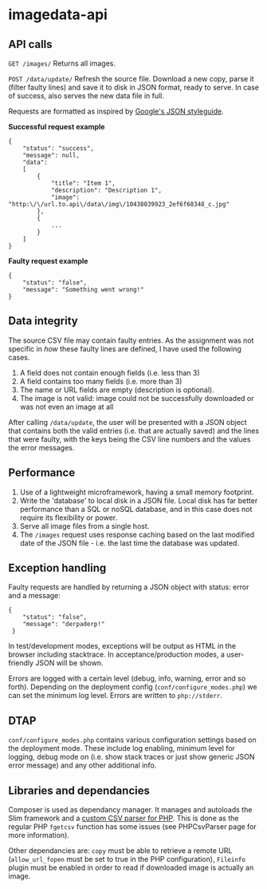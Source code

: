 # imagedata-api

## API calls ##
`GET /images/`
Returns all images.

`POST /data/update/`
Refresh the source file. Download a new copy, parse it (filter faulty lines) and save it to disk in JSON format, ready to serve. In case of success, also serves the new data file in full.

Requests are formatted as inspired by [Google's JSON styleguide](https://google-styleguide.googlecode.com/svn/trunk/jsoncstyleguide.xml).

**Successful request example**
```
{
	"status": "success",
	"message": null,
	"data":
	[
		{
			"title": "Item 1",
			"description": "Description 1",
			"image": "http:\/\/url.to.api\/data\/img\/10438039923_2ef6f68348_c.jpg"
		},
		{
			...
		}
	]
}
```
**Faulty request example**
```
{
	"status": "false",
	"message": "Something went wrong!"
}
```

## Data integrity ##
The source CSV file may contain faulty entries. As the assignment was not specific in *how* these faulty lines are defined, I have used the following cases.

1. A field does not contain enough fields (i.e. less than 3)
2. A field contains too many fields (i.e. more than 3)
3. The name or URL fields are empty (description is optional).
4. The image is not valid: image could not be successfully downloaded or was not even an image at all

After calling `/data/update`, the user will be presented with a JSON object that contains both the valid entries (i.e. that are actually saved) and the lines that were faulty, with the keys being the CSV line numbers and the values the error messages.

## Performance ##
1. Use of a lightweight microframework, having a small memory footprint.
2. Write the 'database' to local disk in a JSON file. Local disk has far better performance than a SQL or noSQL database, and in this case does not require its flexibility or power.
3. Serve all image files from a single host.
4. The `/images` request uses response caching based on the last modified date of the JSON file - i.e. the last time the database was updated.

## Exception handling ##
Faulty requests are handled by returning a JSON object with status: error and a message:

```
{
	"status": "false",
	"message": "derpaderp!"
 }
```
In test/development modes, exceptions will be output as HTML in the browser including stacktrace.
In acceptance/production modes, a user-friendly JSON will be shown.

Errors are logged with a certain level (debug, info, warning, error and so forth). Depending on the deployment config (`conf/configure_modes.php`) we can set the minimum log level. Errors are written to `php://stderr`.

## DTAP ##
`conf/configure_modes.php` contains various configuration settings based on the deployment mode. These include log enabling, minimum level for logging, debug mode on (i.e. show stack traces or just show generic JSON error message) and any other additional info.

## Libraries and dependancies ##
Composer is used as dependancy manager. It manages and autoloads the Slim framework and a [custom CSV parser for PHP](https://github.com/kzykhys/PHPCsvParser). This is done as the regular PHP `fgetcsv` function has some issues (see PHPCsvParser page for more information).

Other dependancies are: `copy` must be able to retrieve a remote URL (`allow_url_fopen` must be set to true in the PHP configuration), `Fileinfo` plugin must be enabled in order to read if downloaded image is actually an image.